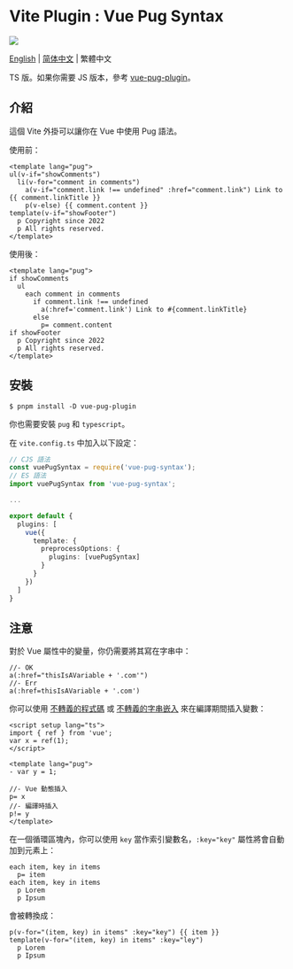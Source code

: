 # Vite Plugin : Vue Pug Syntax

[![](https://img.shields.io/github/stars/VLTHellolin/vue-pug-syntax?style=flat-square)](https://github.com/VLTHellolin/vue-pug-syntax/stargazers)

[English](https://github.com/VLTHellolin/vue-pug-syntax/blob/master/README.md) | [简体中文](https://github.com/VLTHellolin/vue-pug-syntax/blob/master/README.zh_CN.md) | 繁體中文

TS 版。如果你需要 JS 版本，參考 [vue-pug-plugin](https://github.com/matthewjumpsoffbuildings/vue-pug-plugin)。

## 介紹

這個 Vite 外掛可以讓你在 Vue 中使用 Pug 語法。

使用前：

``` pug
<template lang="pug">
ul(v-if="showComments")
  li(v-for="comment in comments")
    a(v-if="comment.link !== undefined" :href="comment.link") Link to {{ comment.linkTitle }}
    p(v-else) {{ comment.content }}
template(v-if="showFooter")
  p Copyright since 2022
  p All rights reserved.
</template>
```

使用後：

``` pug
<template lang="pug">
if showComments
  ul
    each comment in comments
      if comment.link !== undefined
        a(:href='comment.link') Link to #{comment.linkTitle}
      else
        p= comment.content
if showFooter
  p Copyright since 2022
  p All rights reserved.
</template>
```

## 安裝

``` shell
$ pnpm install -D vue-pug-plugin
```

你也需要安裝 `pug` 和 `typescript`。

在 `vite.config.ts` 中加入以下設定：

``` ts
// CJS 語法
const vuePugSyntax = require('vue-pug-syntax');
// ES 語法
import vuePugSyntax from 'vue-pug-syntax';

...

export default {
  plugins: [
    vue({
      template: {
        preprocessOptions: {
          plugins: [vuePugSyntax]
        }
      }
    })
  ]
}
```

## 注意

對於 Vue 屬性中的變量，你仍需要將其寫在字串中：

``` pug
//- OK
a(:href="thisIsAVariable + '.com'")
//- Err
a(:href=thisIsAVariable + '.com')
```

你可以使用 [不轉義的程式碼](https://pugjs.org/language/code.html#unescaped-buffered-code) 或 [不轉義的字串嵌入](https://pugjs.org/language/interpolation.html#string-interpolation-unescaped) 來在編譯期間插入變數：

``` pug
<script setup lang="ts">
import { ref } from 'vue';
var x = ref(1);
</script>

<template lang="pug">
- var y = 1;

//- Vue 動態插入
p= x
//- 編譯時插入
p!= y
</template>
```

在一個循環區塊內，你可以使用 `key` 當作索引變數名，`:key="key"` 屬性將會自動加到元素上：

``` pug
each item, key in items
  p= item
each item, key in items
  p Lorem
  p Ipsum
```

會被轉換成：

``` pug
p(v-for="(item, key) in items" :key="key") {{ item }}
template(v-for="(item, key) in items" :key="ley")
  p Lorem
  p Ipsum
```